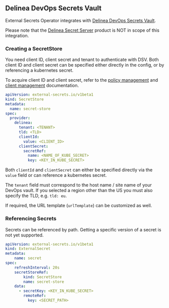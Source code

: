 ## Delinea DevOps Secrets Vault

External Secrets Operator integrates with [Delinea DevOps Secrets Vault](https://docs.delinea.com/online-help/products/devops-secrets-vault/current).

Please note that the [Delinea Secret Server](https://delinea.com/products/secret-server) product is NOT in scope of this integration.

### Creating a SecretStore

You need client ID, client secret and tenant to authenticate with DSV.
Both client ID and client secret can be specified either directly in the config, or by referencing a kubernetes secret.

To acquire client ID and client secret, refer to the  [policy management](https://docs.delinea.com/dsv/current/tutorials/policy.md) and [client management](https://docs.delinea.com/dsv/current/usage/cli-ref/client.md) documentation.

```yaml
apiVersion: external-secrets.io/v1beta1
kind: SecretStore
metadata:
  name: secret-store
spec:
  provider:
    delinea:
      tenant: <TENANT>
      tld: <TLD>
      clientId:
        value: <CLIENT_ID>
      clientSecret:
        secretRef:
          name: <NAME_OF_KUBE_SECRET>
          key: <KEY_IN_KUBE_SECRET>
```

Both `clientId` and `clientSecret` can either be specified directly via the `value` field or can reference a kubernetes secret.

The `tenant` field must correspond to the host name / site name of your DevOps vault. If you selected a region other than the US you must also specify the TLD, e.g. `tld: eu`.

If required, the URL template (`urlTemplate`) can be customized as well.

### Referencing Secrets

Secrets can be referenced by path. Getting a specific version of a secret is not yet supported.

```yaml
apiVersion: external-secrets.io/v1beta1
kind: ExternalSecret
metadata:
    name: secret
spec:
    refreshInterval: 20s
    secretStoreRef:
        kind: SecretStore
        name: secret-store
    data:
      - secretKey: <KEY_IN_KUBE_SECRET>
        remoteRef:
          key: <SECRET_PATH>
```
